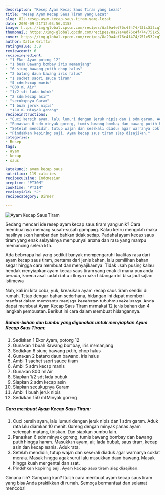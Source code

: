 ```yaml
---
description: "Resep Ayam Kecap Saus Tiram yang Lezat"
title: "Resep Ayam Kecap Saus Tiram yang Lezat"
slug: 821-resep-ayam-kecap-saus-tiram-yang-lezat
date: 2020-09-21T12:03:56.315Z
image: https://img-global.cpcdn.com/recipes/8a29a4ed76c4f474/751x532cq70/ayam-kecap-saus-tiram-foto-resep-utama.jpg
thumbnail: https://img-global.cpcdn.com/recipes/8a29a4ed76c4f474/751x532cq70/ayam-kecap-saus-tiram-foto-resep-utama.jpg
cover: https://img-global.cpcdn.com/recipes/8a29a4ed76c4f474/751x532cq70/ayam-kecap-saus-tiram-foto-resep-utama.jpg
author: Katie Griffin
ratingvalue: 3.8
reviewcount: 6
recipeingredient:
- "1 Ekor Ayam potong 12"
- "1 buah Bawang bombay iris memanjang"
- "6 siung bawang putih chop halus"
- "2 batang daun bawang iris halus"
- "1 sachet saori sauce tiram"
- "5 sdm kecap manis"
- "800 ml Air"
- "1/2 sdt lada bubuk"
- "2 sdm kecap asin"
- "secukupnya Garam"
- "1 buah jeruk nipis"
- "150 ml Minyak goreng"
recipeinstructions:
- "Cuci bersih ayam, lalu lumuri dengan jeruk nipis dan 1 sdm garam. Aduk rata lalu diamkan 10 menit. Goreng dengan minyak panas ayam setengah matang, tiriskan. Dan siapkan bumbu lain."
- "Panaskan 6 sdm minyak goreng, tumis bawang bombay dan bawang putih hingga harum. Masukkan ayam, air, lada bubuk, saus tiram, kecap asin dan kecap manis. Aduk rata."
- "Setelah mendidih, tutup wajan dan sesekali diaduk agar warnanya coklat merata. Masak hingga agak surut lalu masukkan daun bawang. Masak hingga kuah mengental dan asat."
- "Pindahkan kepiring saji. Ayam kecap saus tiram siap disajikan."
categories:
- Resep
tags:
- ayam
- kecap
- saus

katakunci: ayam kecap saus 
nutrition: 119 calories
recipecuisine: Indonesian
preptime: "PT30M"
cooktime: "PT31M"
recipeyield: "2"
recipecategory: Dinner

---
```



![Ayam Kecap Saus Tiram](https://img-global.cpcdn.com/recipes/8a29a4ed76c4f474/751x532cq70/ayam-kecap-saus-tiram-foto-resep-utama.jpg)

Sedang mencari ide resep ayam kecap saus tiram yang unik? Cara membuatnya memang susah-susah gampang. Kalau keliru mengolah maka hasilnya akan hambar dan bahkan tidak sedap. Padahal ayam kecap saus tiram yang enak selayaknya mempunyai aroma dan rasa yang mampu memancing selera kita.



Ada beberapa hal yang sedikit banyak mempengaruhi kualitas rasa dari ayam kecap saus tiram, pertama dari jenis bahan, lalu pemilihan bahan segar hingga cara membuat dan menyajikannya. Tidak usah pusing kalau hendak menyiapkan ayam kecap saus tiram yang enak di mana pun anda berada, karena asal sudah tahu triknya maka hidangan ini bisa jadi sajian istimewa.


Nah, kali ini kita coba, yuk, kreasikan ayam kecap saus tiram sendiri di rumah. Tetap dengan bahan sederhana, hidangan ini dapat memberi manfaat dalam membantu menjaga kesehatan tubuhmu sekeluarga. Anda dapat membuat Ayam Kecap Saus Tiram memakai 12 jenis bahan dan 4 langkah pembuatan. Berikut ini cara dalam membuat hidangannya.

<!--inarticleads1-->

##### Bahan-bahan dan bumbu yang digunakan untuk menyiapkan Ayam Kecap Saus Tiram:

1. Sediakan 1 Ekor Ayam, potong 12
1. Gunakan 1 buah Bawang bombay, iris memanjang
1. Sediakan 6 siung bawang putih, chop halus
1. Gunakan 2 batang daun bawang, iris halus
1. Ambil 1 sachet saori sauce tiram
1. Ambil 5 sdm kecap manis
1. Gunakan 800 ml Air
1. Siapkan 1/2 sdt lada bubuk
1. Siapkan 2 sdm kecap asin
1. Siapkan secukupnya Garam
1. Ambil 1 buah jeruk nipis
1. Sediakan 150 ml Minyak goreng




<!--inarticleads2-->

##### Cara membuat Ayam Kecap Saus Tiram:

1. Cuci bersih ayam, lalu lumuri dengan jeruk nipis dan 1 sdm garam. Aduk rata lalu diamkan 10 menit. Goreng dengan minyak panas ayam setengah matang, tiriskan. Dan siapkan bumbu lain.
1. Panaskan 6 sdm minyak goreng, tumis bawang bombay dan bawang putih hingga harum. Masukkan ayam, air, lada bubuk, saus tiram, kecap asin dan kecap manis. Aduk rata.
1. Setelah mendidih, tutup wajan dan sesekali diaduk agar warnanya coklat merata. Masak hingga agak surut lalu masukkan daun bawang. Masak hingga kuah mengental dan asat.
1. Pindahkan kepiring saji. Ayam kecap saus tiram siap disajikan.




Gimana nih? Gampang kan? Itulah cara membuat ayam kecap saus tiram yang bisa Anda praktikkan di rumah. Semoga bermanfaat dan selamat mencoba!
